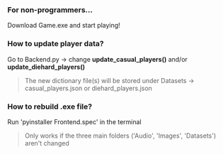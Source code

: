 ### For non-programmers...

Download Game.exe and start playing!

### How to update player data? 

Go to Backend.py -> change **update_casual_players()** and/or **update_diehard_players()**

> The new dictionary file(s) will be stored under Datasets -> casual_players.json or diehard_players.json


### How to rebuild .exe file? 

Run 'pyinstaller Frontend.spec' in the terminal 

> Only works if the three main folders ('Audio', 'Images', 'Datasets') aren't changed 
